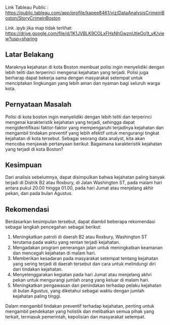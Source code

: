 Link Tableau Public : https://public.tableau.com/app/profile/kapee8461/viz/DataAnalysisCrimeinBoston/StoryCrimeinBoston

Link .ipyb jika map tidak terlihat: https://drive.google.com/file/d/1K1JVBLK9COLxFHsNhGwznUtleOo1t_vK/view?usp=sharing

Latar Belakang
-------------------------------------------------------------------------------------------------------------------------
Maraknya kejahatan di kota Boston membuat polisi ingin menyelidiki dengan lebih teliti dan terperinci mengenai kejahatan yang terjadi.
Polisi juga berharap dapat bekerja sama dengan masyarakat setempat untuk menciptakan lingkungan yang lebih aman dan nyaman bagi seluruh warga kota.

Pernyataan Masalah
-------------------------------------------------------------------------------------------------------------------------
Polisi di kota boston ingin menyelidiki dengan lebih teliti dan terperinci mengenai karakteristik kejahatan yang terjadi, 
sehingga dapat mengidentifikasi faktor-faktor yang mempengaruhi terjadinya kejahatan dan mengambil tindakan preventif yang lebih efektif untuk mengurangi tingkat kejahatan di kota tersebut.
Sebagai seorang data analyst, kita akan mencoba menjawab pertanyaan berikut:
Bagaimana karakteristik kejahatan yang terjadi di kota Boston?

Kesimpuan
--------------------------------------------------------------------------------------------------------------------------
Dari analisis sebelumnya, dapat disimpulkan bahwa kejahatan paling banyak terjadi di Distrik B2 atau Roxbury, di Jalan Washington ST, 
pada malam hari antara pukul 20.00 hingga 01.00, pada hari Jumat atau menjelang akhir pekan, dan pada bulan Agustus.

Rekomendasi
--------------------------------------------------------------------------------------------------------------------------
Berdasarkan kesimpulan tersebut, dapat diambil beberapa rekomendasi sebagai langkah pencegahan sebagai berikut: 
1. Meningkatkan patroli di daerah B2 atau Roxbury, Washington ST terutama pada waktu yang rentan terjadi kejahatan.
2. Mengadakan program penerangan jalan untuk meningkatkan keamanan dan mencegah kejahatan di malam hari.
3. Memberikan kesadaran pada masyarakat setempat tentang kejahatan yang sering terjadi di daerah tersebut dan cara untuk melindungi diri dari tindakan kejahatan. 
4. Menyelenggarakan kegiatan pada hari Jumat atau menjelang akhri pekan untuk mengurangi jumlah orang yang keluar di malam hari.
5. Meningkatkan pengawasan dan penindakan terhadap pelaku kejahatan di bulan Agustus, yang diketahui sebagai waktu dengan jumlah kejahatan paling tinggi.

Dalam mengambil tindakan preventif terhadap kejahatan, penting untuk mengambil pendekatan yang holistik dan melibatkan semua pihak yang terkait, termasuk pemerintah, kepolisian dan masyarakat setempat. 

